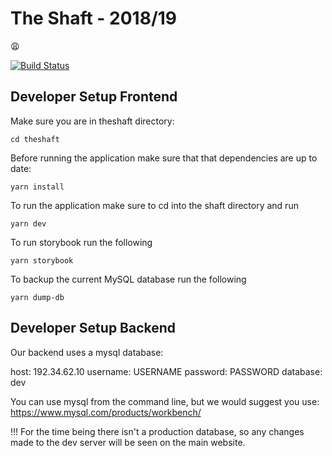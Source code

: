 # The Shaft - 2018/19
:weary:

[![Build Status](https://travis-ci.com/spectatorpublishing/NewShaft.svg?token=XxNtw1WGDsHqpaWtGdoD&branch=develop)](https://travis-ci.com/spectatorpublishing/NewShaft)

## Developer Setup Frontend

Make sure you are in theshaft directory:

`cd theshaft`

Before running the application make sure that that dependencies are up to date:

`yarn install`

To run the application make sure to cd into the shaft directory and run

`yarn dev`

To run storybook run the following

`yarn storybook`

To backup the current MySQL database run the following

`yarn dump-db`

## Developer Setup Backend

Our backend uses a mysql database:

host: 192.34.62.10
username: USERNAME
password: PASSWORD
database: dev

You can use mysql from the command line, but we would suggest you use:
https://www.mysql.com/products/workbench/

!!! For the time being there isn't a production database, so any changes made to the dev server will be seen on the main website.






